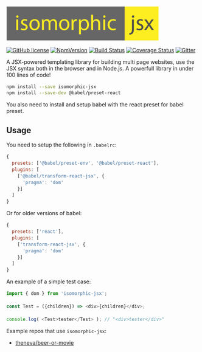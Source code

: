 <img width="400px" src="https://github.com/TheKnarf/isomorphic-jsx/raw/master/logo/logo.png">

[![GitHub license](https://img.shields.io/badge/license-MIT-blue.svg)](https://github.com/TheKnarf/isomorphic-jsx/blob/master/LICENSE) [![NpmVersion](https://img.shields.io/npm/v/isomorphic-jsx.svg)](https://www.npmjs.com/package/isomorphic-jsx) [![Build Status](https://travis-ci.org/TheKnarf/isomorphic-jsx.svg?branch=master)](https://travis-ci.org/TheKnarf/isomorphic-jsx) [![Coverage Status](https://coveralls.io/repos/github/TheKnarf/isomorphic-jsx/badge.svg?branch=master)](https://coveralls.io/github/TheKnarf/isomorphic-jsx?branch=master) [![Gitter](https://img.shields.io/gitter/room/nwjs/nw.js.svg)](https://gitter.im/isomorphic-jsx/Lobby?source=orgpage)

A JSX-powered templating library for building multi page websites,
use the JSX syntax both in the browser and in Node.js.
A powerfull library in under 100 lines of code!

```sh
npm install --save isomorphic-jsx
npm install --save-dev @babel/preset-react
```

You also need to install and setup babel with the react preset for babel preset.

## Usage

You need to setup the following in `.babelrc`:

```js
{
  presets: ['@babel/preset-env', '@babel/preset-react'],
  plugins: [
    ['@babel/transform-react-jsx', {
      'pragma': 'dom'
    }]
  ]
}
```

Or for older versions of babel:
```js
{
  presets: ['react'],
  plugins: [
    ['transform-react-jsx', {
      'pragma': 'dom'
    }]
  ]
}
```

An example of a simple test case:

```js
import { dom } from 'isomorphic-jsx';

const Test = ({children}) => <div>{children}</div>;

console.log( <Test>tester</Test> ); // "<div>tester</div>"
```

Example repos that use `isomorphic-jsx`:

- [theneva/beer-or-movie](https://github.com/theneva/beer-or-movie)
